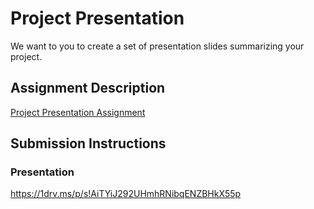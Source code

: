 # Project Presentation
We want to you to create a set of presentation slides summarizing your project.

## Assignment Description
[Project Presentation Assignment](https://education.launchcode.org/liftoff/modules/assignments/project-presentation)

## Submission Instructions

### Presentation
https://1drv.ms/p/s!AiTYiJ292UHmhRNibqENZBHkX55p
